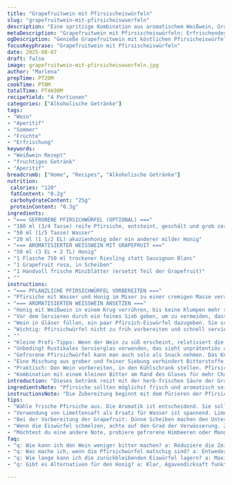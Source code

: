 ```yaml
---
title: "Grapefruitwein mit Pfirsischeiswürfeln"
slug: "grapefruitwein-mit-pfirsicheiswuerfeln"
description: "Eine spritzige Kombination aus aromatischem Weißwein, Grapefruit und gefrorenem Pfirsichpüree. Die Süße passt sich leicht an, während der fruchtige Kick und die kühle Textur der Eiswürfel für Spannung sorgen. Leicht abgewandelt mit Honig statt Zucker und statt Sauvignon Blanc einen trockenen Riesling benutzt. Leicht herb, trotzdem süffig. Eignet sich besonders gut für heiße Tage oder als Aperitif bei geselligen Runden."
metaDescription: "Grapefruitwein mit Pfirsischeiswürfeln: Erfrischendes Getränk mit süßen Pfirsichen und herber Grapefruit; perfekt für warme Tage."
ogDescription: "Genieße Grapefruitwein mit köstlichen Pfirsicheiswürfeln; eine spritzige Kombination für gesellige Momente."
focusKeyphrase: "Grapefruitwein mit Pfirsischeiswürfeln"
date: 2025-08-07
draft: false
image: grapefruitwein-mit-pfirsicheiswuerfeln.jpg
author: "Marlena"
prepTime: PT20M
cookTime: PT0M
totalTime: PT4H30M
recipeYield: "4 Portionen"
categories: ["Alkoholische Getränke"]
tags:
- "Wein"
- "Aperitif"
- "Sommer"
- "Früchte"
- "Erfrischung"
keywords:
- "Weißwein Rezept"
- "fruchtiges Getränk"
- "Aperitif"
breadcrumb: ["Home", "Recipes", "Alkoholische Getränke"]
nutrition: 
 calories: "120"
 fatContent: "0.2g"
 carbohydrateContent: "25g"
 proteinContent: "0.3g"
ingredients:
- "=== GEFRORENE PFIRSICHWÜRFEL (OPTIONAL) ==="
- "180 ml (3/4 Tasse) reife Pfirsiche, entsteint, geschält und grob zerkleinert"
- "50 ml (1/5 Tasse) Wasser"
- "20 ml (1 1/2 EL) akazienhonig oder ein anderer milder Honig"
- "=== AROMATISIERTER WEISSWEIN MIT GRAPEFRUIT ==="
- "50 ml (3 EL + 2 TL) Honig"
- "1 Flasche 750 ml trockener Riesling statt Sauvignon Blanc"
- "1 Grapefruit rosa, in Scheiben"
- "1 Handvoll frische Minzblätter (ersetzt Teil der Grapefruit)"
- ""
instructions:
- "=== PFLANZLICHE PFIRSICHWÜRFEL VORBEREITEN ==="
- "Pfirsiche mit Wasser und Honig im Mixer zu einer cremigen Masse verarbeiten; nicht zu lange - sonst wird es zu dünnflüssig. Ein Sieb bereithalten, um gröbere Fasern zu entfernen. Masse in Eiswürfelform füllen; dickflüssig, sollte nicht zu viel Flüssigkeit abgeben. Tiefkühlen mindestens 3 Stunden, besser 4. Ich nehme fast immer Bio-Pfirsiche, schmeckt intensiver – ohne Schale oder Kernen. Wasser kann auch durch ein paar Spritzer Limettensaft ersetzt werden, das bringt mehr Frische. Honig gegen Rohrzucker möglich, ändert die Textur."
- "=== AROMATISIERTEN WEISSWEIN ANSETZEN ==="
- "Honig mit Weißwein in einem Krug verrühren, bis keine Klumpen mehr sichtbar. Das dauert, 1-2 Minuten rühren, nicht schütteln – Honig sonst am Boden. Grapefruit in dünne Scheiben schneiden, eventuell weiße Haut dranlassen, aber nicht zu dick, sonst wird’s bitter. Manchmal gebe ich Minzblätter hinzu - nicht zu viele, damit sie nicht dominant schmecken. Krug abdecken, kühl stellen, mindestens 4 Stunden ziehen lassen. Länger macht den Wein intensiver, aber auch mehr Bitterstoffe – deshalb nach 6 Stunden abschmecken, eventuell Grapefruit entfernen."
- "Vor dem Servieren durch ein feines Sieb geben, um zu vermeiden, dass zuviel Bitterkeit freikommt. Schau genau, ob die Schalen weich geworden sind. Manchmal entferne ich auch die Minzstiele, sonst wird es zu herb. Man könnte Limettenscheiben anstatt Minze nutzen, bringt leichten Twist."
- "Wein in Gläser füllen, ein paar Pfirsich-Eiswürfel dazugeben. Sie schmelzen langsam, süßen den Wein nach und verändern Textur; nichts ist schlimmer, als zu schnell verwässerten Wein. Die Eiswürfel sollten fest sein, nicht matschig – wenn in der Mitte Wasser steht, lieber noch mal für eine Stunde einfrieren."
- "Wichtig: Pfirsichwürfel nicht zu früh vorbereiten und schnell servieren, sonst verliert man den knackigen Biss. Man kann sie auch zur Hälfte durch Mango ersetzen; gibt exotische Note. Oder etwas Zitronenmelisse frisch hacken und über den Wein streuen."
- ""
- "Kleine Profi-Tipps: Wenn der Wein zu süß erscheint, relativiert die leichte Bitterkeit der Grapefruit das Ganze. Beim nächsten Mal weniger Honig nehmen oder durch Agavendicksaft ersetzen – so schmeckt's trocken, aber nicht fad. Grapefruit niemals zu lange im Wein lassen. Frische Pfirsiche immer bevorzugen, auf Qualität achten. Eiswürfelformen aus Silikon sparen das Heraustrennen."
- "Unbedingt Rustikales Servierglas verwenden, das sieht unprätentiös aus und kann auch beim Abkühlen helfen. Ein heißer Sommertag verlangt nach kühlem Getränk, das sowohl optisch als auch geschmacklich ein Erlebnis ist. Die kühle Süße der Pfirsiche schmilzt langsam, mit jedem Schluck ein Hauch mehr Frucht."
- "Gefrorene Pfirsichwürfel kann man auch solo als Snack nehmen. Das Knirschen beim Kauen gepaart mit dem süßen Aroma – immer wieder eine kleine Freude. Auch wenn sich beim Mixen manchmal Faserrückstände bilden, nicht alles sieben, bisschen stört den Körper gar nicht. Wenn du auf der Suche nach Variation bist, probiere statt Weißwein einen kräftigen Rosé mit gleichen Zutaten."
- "Eine Mischung aus grober und feiner Siebung verhindert Bitterstoffe, gleichzeitig bleibt Geschmack erhalten. Anstatt Grapefruit kannst du auch die durch Orange ersetzen, das macht es weniger herb, aber noch fruchtiger. Honig im Wein nicht zu viel, sonst wird die Säure unterdrückt."
- "Praktisch: Den Wein vorbereiten, in den Kühlschrank stellen. Pfirsiche pürieren kurz vor dem Servieren, damit Würfel frisch bleiben. Die Aufbewahrung klappt max. 24 Stunden, danach verlieren die Eiswürfel an Geschmack und Textur."
- "Kombination mit einem kleinen Bitter am Rand des Glases für mehr Charakter. Ich habe gelernt, wer es weniger süß mag, setzt auf Riesling statt Chardonnay und reduziert Honig. Gerade die Säure der Grapefruit harmoniert gut mit gewissen Mineralnoten im Wein. Auch frisch gemahlener schwarzer Pfeffer obenauf gibt überraschend Kick."
introduction: "Dieses Getränk reizt mit der herb-frischen Säure der Grapefruit und der süßen Pfirsichnote, tiefgekühlt in Eiswürfeln. Ursprünglich für warme Nachmittage gedacht, ist es eine handwerkliche Spielerei; Wein aromatisiert, nicht versteckt. Wir haben Zucker durch Honig ersetzt, probiert mit Riesling statt Sauvignon Blanc, und kleine Mengen Minze eingeführt, um dem Geschmack mehr Tiefe zu geben. Durch die gefrorenen Pfirsiche entsteht ein schmelzender Effekt, der den Wein auf subtile Weise süßt. Wichtig ist die richtige Balance zwischen Frucht, Säure und Süße, denn schnell kippt das Ganze. Geduld zahlt sich hier aus; kein Stress, lieber mal Eiswürfel probieren, bevor man zuviel püriert. Ich erzähle aus Erfahrung: Man lernt mit der Zeit, wann der Wein zu bitter wird oder der Pfirsich zu matschig, und korrigiert entsprechend nach. Kein Schnickschnack nötig, nur ein bisschen Finesse und Gefühl."
ingredientsNote: "Pfirsiche sollten möglichst frisch und aromatisch sein, geschält, um keine Bissstörung zu haben. Wasser dient nur als Verdünner, alternativ Zitronen- oder Limettensaft für mehr Frische. Honig ist weicher als Zucker im Geschmack, gibt Eleganz, besonders Akazienhonig; kann ersetzt werden durch Agavendicksaft, Rohrohrzucker oder Ahornsirup, allerdings jeweils mit kleinen Geschmacksschwankungen. Weißwein am besten trocken und frisch, hier Riesling empfohlen, klassisch Sauvignon Blanc oder Chardonnay funktionieren auch, aber auf Süße achten. Grapefruit gehört ungeschält ins Getränk, möglichst rosa oder weiß, je nach Säuregrad. Minzblätter oder Zitronenmelisse sind optionale Geschmacksverstärker und bringen frische Noten. Eiswürfelformen aus Silikon erleichtern das Herauslösen der gefrorenen Pfirsichwürfel, und können mit Pfefferminzblättern oder kleinen Fruchtstücken verfeinert werden. Ersatzweise funkeln gefrorene Trauben oder Beeren, falls Pfirsiche nicht verfügbar sind."
instructionsNote: "Die Zubereitung beginnt mit dem Pürieren der Pfirsiche. Nicht übertreiben, sonst wird das Püree zu flüssig und Eiswürfel tauen zu schnell. Ein Sieb sorgt für feine Textur, Fasern nicht komplett wegtun, der Körper des Pfirsichs ist wichtig für den Geschmack. Honig löst sich besser im Wein, wenn vorsichtig gerührt statt geschüttelt wird. Grapefruit vorbereiten: dünne Scheiben ohne weiße Haut geben weniger Bitterstoffe ab, aber Geschmack! Minze erst kurz vor dem Ziehen zugeben, sonst wird es bitter oder macht dampfige Noten. Nach mindestens 4 Stunden im Kühlschrank Saccharose aufnehmen und Mazeration abwarten. Probieren, dann entscheiden, ob zu bitter oder zu süß – Wein durch Sieb abseihen, damit Fruchtstücke nicht zu stark den Geschmack beeinflussen. Pfirsichwürfel immer zuletzt ins Glas, sie verlangsamen das Verwässern, altersgerecht gefroren maximal 4 Stunden vor Servieren vorbereiten, sonst verlieren sie Knackigkeit. Variationen wie Mango, Himbeeren oder Limetten passen gut als Twist. Lagere den Wein nicht zu lange mit der Frucht, sonst wird er unangenehm bitter."
tips:
- "Wähle frische Pfirsiche aus. Die Aromatik ist entscheidend. Sie sollten keine Druckstellen haben. Zu reife Früchte schmecken oft wässrig. Achte darauf, die Pfirsiche gut zu schälen. Das beeinflusst die Textur des Pürees. Verwende für volle Süße am besten Akazienhonig. Das gibt eine elegante Note."
- "Verwendung von Limettensaft als Ersatz für Wasser ist spannend. Limettensaft bringt eine extra Frische. Aber Vorsicht, dosiere genau. Der Geschmack kann schnell die Balance beeinflussen. Zu viel wird bitter. Ich teste immer zuerst einen Löffel. Finde den richtigen Punkt."
- "Bei der Vorbereitung der Grapefruit: Dünne Scheiben machen den Unterschied. Dicke, weiße Haut vermittelt zusätzliche Bitterkeit. Immer wieder im Hinterkopf halten. Grapefruit sollte prall und saftig sein. Das Aroma ist wichtig, sonst wird das Getränk schnell fade. Ich entferne manchmal die Haut, aber lasse immer etwas dran."
- "Wenn die Eiswürfel schmelzen, achte auf den Grad der Verwässerung. Zu schnell geschieht es, dass der Wein wässrig wird. Wertvolle Aromen gehen verloren. Daher bei der Zubereitung Geduld. Sorgfältige sofortige Montage ins Glas sorgt für ein kontrastreiches Erlebnis."
- "Möchtest du eine andere Note, probiere gefrorene Himbeeren oder Mango. Das macht es fruchtiger und süßer. Ein interessanter Twist. Auch die Farbe sieht toll aus. Das Auge isst mit. Verändere die Minzmenge nach eigenem Geschmack. Zu viel kann die Frische übertönen."
faq:
- "q: Wie kann ich den Wein weniger bitter machen? a: Reduziere die Zeit, in der die Grapefruit im Wein bleibt. Experimentiere mit der Menge. Manchmal reicht es, einen Tag vorher weniger Grapefruit zu verwenden."
- "q: Was mache ich, wenn die Pfirsichwürfel matschig sind? a: Entweder weniger pürieren oder die Würfel zuerst eingefrieren. Schnell arbeiten. Ein bisschen Geduld ist nötig, aber das Ergebnis spricht für sich."
- "q: Wie lange kann ich die zurückbleibenden Eiswürfel lagern? a: Maximal 24 Stunden. Ansonsten verlieren sie die Frische und Aromen. Wenn du merkst, dass sie wässrig werden, besser nicht mehr verwenden. Geschmack leidet."
- "q: Gibt es Alternativen für den Honig? a: Klar, Agavendicksaft funktioniert gut. Auch Rohrzucker ist möglich. Aber achte auf die Süße, das verändert die Balance. Honig hat eine tolle Eleganz."

---
```


